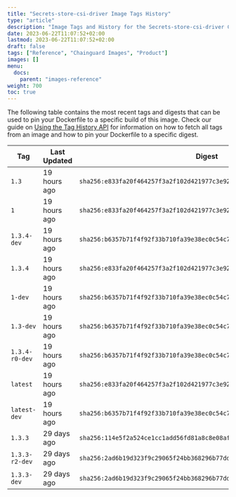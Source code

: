 ```yaml
---
title: "Secrets-store-csi-driver Image Tags History"
type: "article"
description: "Image Tags and History for the Secrets-store-csi-driver Chainguard Image"
date: 2023-06-22T11:07:52+02:00
lastmod: 2023-06-22T11:07:52+02:00
draft: false
tags: ["Reference", "Chainguard Images", "Product"]
images: []
menu:
  docs:
    parent: "images-reference"
weight: 700
toc: true
---
```


The following table contains the most recent tags and digests that can be used to pin your Dockerfile to a specific build of this image. Check our guide on [Using the Tag History API](/chainguard/chainguard-images/using-the-tag-history-api/) for information on how to fetch all tags from an image and how to pin your Dockerfile to a specific digest.

| Tag            | Last Updated | Digest                                                                    |
|----------------|--------------|---------------------------------------------------------------------------|
| `1.3`          | 19 hours ago | `sha256:e833fa20f464257f3a2f102d421977c3e92d66d4a447407870ee684ae5855a3f` |
| `1`            | 19 hours ago | `sha256:e833fa20f464257f3a2f102d421977c3e92d66d4a447407870ee684ae5855a3f` |
| `1.3.4-dev`    | 19 hours ago | `sha256:b6357b71f4f92f33b710fa39e38ec0c54c744f98024fae85630c5ab6bf1b4dde` |
| `1.3.4`        | 19 hours ago | `sha256:e833fa20f464257f3a2f102d421977c3e92d66d4a447407870ee684ae5855a3f` |
| `1-dev`        | 19 hours ago | `sha256:b6357b71f4f92f33b710fa39e38ec0c54c744f98024fae85630c5ab6bf1b4dde` |
| `1.3-dev`      | 19 hours ago | `sha256:b6357b71f4f92f33b710fa39e38ec0c54c744f98024fae85630c5ab6bf1b4dde` |
| `1.3.4-r0-dev` | 19 hours ago | `sha256:b6357b71f4f92f33b710fa39e38ec0c54c744f98024fae85630c5ab6bf1b4dde` |
| `latest`       | 19 hours ago | `sha256:e833fa20f464257f3a2f102d421977c3e92d66d4a447407870ee684ae5855a3f` |
| `latest-dev`   | 19 hours ago | `sha256:b6357b71f4f92f33b710fa39e38ec0c54c744f98024fae85630c5ab6bf1b4dde` |
| `1.3.3`        | 29 days ago  | `sha256:114e5f2a524ce1cc1add56fd81a8c8e08af3f4b1e52ebbe8870f4194f27e157c` |
| `1.3.3-r2-dev` | 29 days ago  | `sha256:2ad6b19d323f9c29065f24bb368296b77dd0364144b3046f5157ee9c6b304de2` |
| `1.3.3-dev`    | 29 days ago  | `sha256:2ad6b19d323f9c29065f24bb368296b77dd0364144b3046f5157ee9c6b304de2` |
